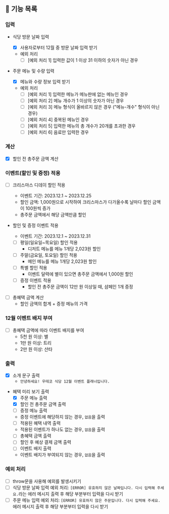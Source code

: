 ## 📄 기능 목록

### 입력

- 식당 방문 날짜 입력

  - [x] 사용자로부터 12월 중 방문 날짜 입력 받기
  - 예외 처리
    - [ ] [예외 처리 1] 입력한 값이 1 이상 31 이하의 숫자가 아닌 경우

- 주문 메뉴 및 수량 입력
  - [x] 메뉴와 수량 정보 입력 받기
  - 예외 처리
    - [ ] [예외 처리 1] 입력한 메뉴가 메뉴판에 없는 메뉴인 경우
    - [ ] [예외 처리 2] 메뉴 개수가 1 이상의 숫자가 아닌 경우
    - [ ] [예외 처리 3] 메뉴 형식이 올바르지 않은 경우 ("메뉴-개수" 형식이 아닌 경우)
    - [ ] [예외 처리 4] 중복된 메뉴인 경우
    - [ ] [예외 처리 5] 입력한 메뉴의 총 개수가 20개를 초과한 경우
    - [ ] [예외 처리 6] 음료만 입력한 경우

### 계산

- [x] 할인 전 총주문 금액 계산

### 이벤트(할인 및 증정) 적용

- [ ] 크리스마스 디데이 할인 적용

  - 이벤트 기간: 2023.12.1 ~ 2023.12.25
  - 할인 금액: 1,000원으로 시작하여 크리스마스가 다가올수록 날마다 할인 금액이 100원씩 증가
  - 총주문 금액에서 해당 금액만큼 할인

- 할인 및 증정 이벤트 적용

  - 이벤트 기간: 2023.12.1 ~ 2023.12.31
  - [ ] 평일(일요일~목요일) 할인 적용
    - 디저트 메뉴를 메뉴 1개당 2,023원 할인
  - [ ] 주말(금요일, 토요일) 할인 적용
    - 메인 메뉴를 메뉴 1개당 2,023원 할인
  - [ ] 특별 할인 적용
    - 이벤트 달력에 별이 있으면 총주문 금액에서 1,000원 할인
  - [ ] 증정 이벤트 적용
    - 할인 전 총주문 금액이 12만 원 이상일 때, 샴페인 1개 증정

- [ ] 총혜택 금액 계산
  - ​할인 금액의 합계 + 증정 메뉴의 가격

### 12월 이벤트 배지 부여

- [ ] 총혜택 금액에 따라 이벤트 배지를 부여
  - 5천 원 이상: 별
  - 1만 원 이상: 트리
  - 2만 원 이상: 산타

### 출력

- [x] 소개 문구 출력
  - `안녕하세요! 우테코 식당 12월 이벤트 플래너입니다.`
- 혜택 미리 보기 출력
  - [x] 주문 메뉴 출력
  - [x] 할인 전 총주문 금액 출력
  - [ ] 증정 메뉴 출력
  - 증정 이벤트에 해당하지 않는 경우, `없음`을 출력
  - [ ] 적용된 혜택 내역 출력
  - 적용된 이벤트가 하나도 없는 경우, `없음`을 출력
  - [ ] 총혜택 금액 출력
  - [ ] 할인 후 예상 결제 금액 출력
  - [ ] 이벤트 배지 출력
  - 이벤트 배지가 부여되지 않는 경우, `없음`을 출력

### 예외 처리

- [ ] throw문을 사용해 예외를 발생시키기
- [ ] 식당 방문 날짜 입력 예외 처리: `[ERROR] 유효하지 않은 날짜입니다. 다시 입력해 주세요.`라는 에러 메시지 출력 후 해당 부분부터 입력을 다시 받기
- [ ] 주문 메뉴 입력 예외 처리: `[ERROR] 유효하지 않은 주문입니다. 다시 입력해 주세요.` 에러 메시지 출력 후 해당 부분부터 입력을 다시 받기
